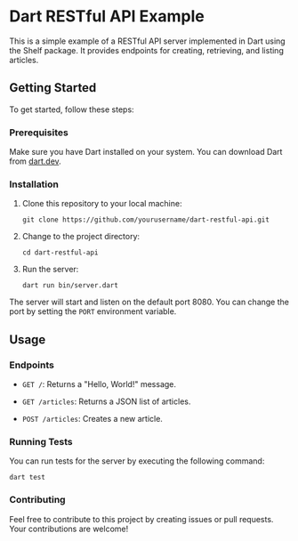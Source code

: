 # Dart RESTful API Example

This is a simple example of a RESTful API server implemented in Dart using the Shelf package. It provides endpoints for creating, retrieving, and listing articles.

## Getting Started

To get started, follow these steps:

### Prerequisites

Make sure you have Dart installed on your system. You can download Dart from [dart.dev](https://dart.dev/).

### Installation

1. Clone this repository to your local machine:

   ```shell
   git clone https://github.com/yourusername/dart-restful-api.git
   ```

2. Change to the project directory:
   ```shell
   cd dart-restful-api
   ```
   
3. Run the server:
   ```shell
   dart run bin/server.dart
   ```
The server will start and listen on the default port 8080. You can change the port by setting the `PORT` environment variable.

## Usage

### Endpoints
- `GET /`: Returns a "Hello, World!" message.

- `GET /articles`: Returns a JSON list of articles.

- `POST /articles`: Creates a new article.

### Running Tests
You can run tests for the server by executing the following command:
```shell
dart test
```

### Contributing
Feel free to contribute to this project by creating issues or pull requests. Your contributions are welcome!
